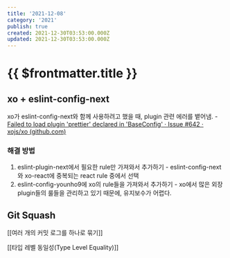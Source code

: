 ```yaml
---
title: '2021-12-08'
category: '2021'
publish: true
created: 2021-12-30T03:53:00.000Z
updated: 2021-12-30T03:53:00.000Z
---
```


# {{ $frontmatter.title }}

## xo + eslint-config-next

xo가 eslint-config-next와 함께 사용하려고 했을 때, plugin 관련 에러를 뱉어냄. - [Failed to load plugin 'prettier' declared in 'BaseConfig' · Issue #642 · xojs/xo (github.com)](https://github.com/xojs/xo/issues/642)

### 해결 방법

1. eslint-plugin-next에서 필요한 rule만 가져와서 추가하기 - eslint-config-next와 xo-react에 중복되는 react rule 중에서 선택
2. eslint-config-younho9에 xo의 rule들을 가져와서 추가하기 - xo에서 많은 외장 plugin들의 룰들을 관리하고 있기 때문에, 유지보수가 어렵다.

## Git Squash

[[여러 개의 커밋 로그를 하나로 묶기]]

[[타입 레벨 동일성(Type Level Equality)]]
